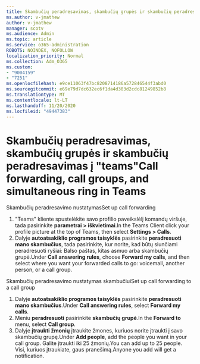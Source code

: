 ```yaml
---
title: Skambučių peradresavimas, skambučių grupės ir skambučių peradresavimas į "teams"
ms.author: v-jmathew
author: v-jmathew
manager: scotv
ms.audience: Admin
ms.topic: article
ms.service: o365-administration
ROBOTS: NOINDEX, NOFOLLOW
localization_priority: Normal
ms.collection: Adm_O365
ms.custom:
- "9004159"
- "7251"
ms.openlocfilehash: e9ce11063f47bc8208714186a572846544f3abd0
ms.sourcegitcommit: e69e79d7dc632ec6f1da4d303d2cdc81249852b8
ms.translationtype: MT
ms.contentlocale: lt-LT
ms.lasthandoff: 11/20/2020
ms.locfileid: "49447383"
---
```

# <a name="call-forwarding-call-groups-and-simultaneous-ring-in-teams"></a><span data-ttu-id="a6031-102">Skambučių peradresavimas, skambučių grupės ir skambučių peradresavimas į "teams"</span><span class="sxs-lookup"><span data-stu-id="a6031-102">Call forwarding, call groups, and simultaneous ring in Teams</span></span>

<span data-ttu-id="a6031-103">Skambučių peradresavimo nustatymas</span><span class="sxs-lookup"><span data-stu-id="a6031-103">Set up call forwarding</span></span>

1. <span data-ttu-id="a6031-104">"Teams" kliente spustelėkite savo profilio paveikslėlį komandų viršuje, tada pasirinkite **parametrai > iškvietimai**.</span><span class="sxs-lookup"><span data-stu-id="a6031-104">In the Teams Client click your profile picture at the top of Teams, then select **Settings > Calls**.</span></span>
2. <span data-ttu-id="a6031-105">Dalyje **autoatsakiklio programos taisyklės** pasirinkite **peradresuoti mano skambučius**, tada pasirinkite, kur norite, kad būtų siunčiami peradresuoti ryšiai: Balso paštas, kitas asmuo arba skambučių grupė.</span><span class="sxs-lookup"><span data-stu-id="a6031-105">Under **Call answering rules**, choose **Forward my calls**, and then select where you want your forwarded calls to go: voicemail, another person, or a call group.</span></span>

<span data-ttu-id="a6031-106">Skambučių peradresavimo nustatymas skambučiui</span><span class="sxs-lookup"><span data-stu-id="a6031-106">Set up call forwarding to a call group</span></span>

1. <span data-ttu-id="a6031-107">Dalyje **autoatsakiklio programos taisyklės** pasirinkite **peradresuoti mano skambučius**.</span><span class="sxs-lookup"><span data-stu-id="a6031-107">Under **Call answering rules**, select **Forward my calls**.</span></span>
2. <span data-ttu-id="a6031-108">Meniu **peradresuoti** pasirinkite **skambučių grupė**.</span><span class="sxs-lookup"><span data-stu-id="a6031-108">In the **Forward to** menu, select **Call group**.</span></span>
3. <span data-ttu-id="a6031-109">Dalyje **įtraukti žmonių** įtraukite žmones, kuriuos norite įtraukti į savo skambučių grupę.</span><span class="sxs-lookup"><span data-stu-id="a6031-109">Under **Add people**, add the people you want in your call group.</span></span> <span data-ttu-id="a6031-110">Galite įtraukti iki 25 žmonių.</span><span class="sxs-lookup"><span data-stu-id="a6031-110">You can add up to 25 people.</span></span> <span data-ttu-id="a6031-111">Visi, kuriuos įtraukiate, gaus pranešimą.</span><span class="sxs-lookup"><span data-stu-id="a6031-111">Anyone you add will get a notification.</span></span>

